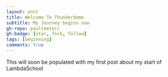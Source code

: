 ```yaml
---
layout: post
title: Welcome To Thunderdome
subtitle: My Journey begins now
gh-repo: paulteeter/
gh-badge: [star, fork, follow]
tags: [beginning]
comments: true
---
```


This will soon be populated with my first post about my start of LambdaSchool
